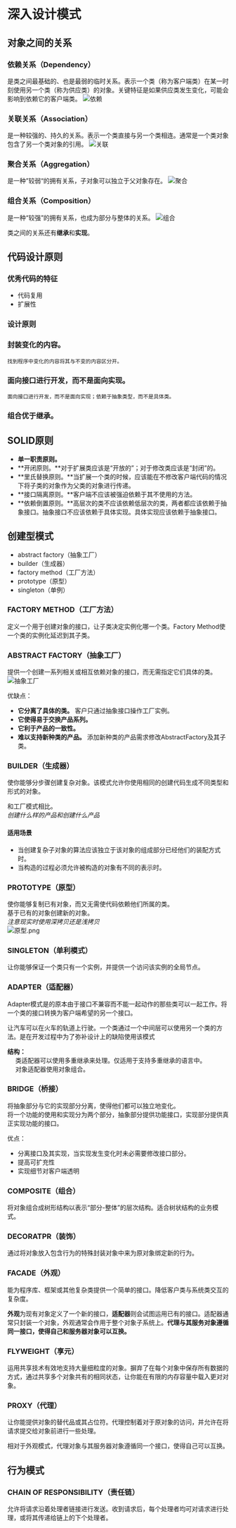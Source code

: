 # 深入设计模式

## 对象之间的关系

### 依赖关系（Dependency）
是类之间最基础的、也是最弱的临时关系。表示一个类（称为客户端类）在某一时刻使用另一个类（称为供应类）的对象。关键特征是如果供应类发生变化，可能会影响到依赖它的客户端类。
![依赖](https://github.com/BigbangBang/learningNotes/blob/main/picture/patterns-design/%E5%85%B3%E8%81%94.png)

### 关联关系（Association）
是一种较强的、持久的关系。表示一个类直接与另一个类相连。通常是一个类对象包含了另一个类对象的引用。
![关联](https://github.com/BigbangBang/learningNotes/blob/main/picture/patterns-design/%E5%85%B3%E8%81%94.png)

### 聚合关系（Aggregation）
是一种”较弱“的拥有关系，子对象可以独立于父对象存在。
![聚合](https://github.com/BigbangBang/learningNotes/blob/main/picture/patterns-design/%E8%81%9A%E5%90%88.png)

### 组合关系（Composition）
是一种“较强”的拥有关系，也成为部分与整体的关系。
![组合](https://github.com/BigbangBang/learningNotes/blob/main/picture/patterns-design/%E7%BB%84%E5%90%88.png)

类之间的关系还有**继承**和**实现**。

## 代码设计原则   
### 优秀代码的特征   
- 代码复用   
- 扩展性   
  
###    
### 设计原则   
### 封装变化的内容。   
    找到程序中变化的内容将其与不变的内容区分开。   
### 面向接口进行开发，而不是面向实现。   
    面向接口进行开发，而不是面向实现；依赖于抽象类型，而不是具体类。   
### 组合优于继承。   
###    
## SOLID原则   
- **单一职责原则。**   
- **开闭原则。**对于扩展类应该是“开放的”；对于修改类应该是“封闭”的。   
- **里氏替换原则。**当扩展一个类的时候，应该能在不修改客户端代码的情况下将子类的对象作为父类的对象进行传递。   
- **接口隔离原则。**客户端不应该被强迫依赖于其不使用的方法。   
- **依赖倒置原则。**高层次的类不应该依赖低层次的类，两者都应该依赖于抽象接口。抽象接口不应该依赖于具体实现。具体实现应该依赖于抽象接口。   
  
   
## 创建型模式   
- abstract factory（抽象工厂）   
- builder（生成器）   
- factory method（工厂方法）   
- prototype（原型）   
- singleton（单例）   
  
   
### FACTORY METHOD（工厂方法）   
定义一个用于创建对象的接口，让子类决定实例化哪一个类。Factory Method使一个类的实例化延迟到其子类。

### ABSTRACT FACTORY（抽象工厂）   
提供一个创建一系列相关或相互依赖对象的接口，而无需指定它们具体的类。 
![抽象工厂](https://github.com/BigbangBang/learningNotes/blob/main/picture/patterns-design/%E6%8A%BD%E8%B1%A1%E5%B7%A5%E5%8E%82.png)

优缺点：   
- **它分离了具体的类。** 客户只通过抽象接口操作工厂实例。   
- **它使得易于交换产品系列。**   
- **它利于产品的一致性。**   
- **难以支持新种类的产品。** 添加新种类的产品需求修改AbstractFactory及其子类。 

### BUILDER（生成器）   
使你能够分步骤创建复杂对象。该模式允许你使用相同的创建代码生成不同类型和形式的对象。   

和工厂模式相比。   
*创建什么样的产品和创建什么产品*   
#### 适用场景   
- 当创建复杂子对象的算法应该独立于该对象的组成部分已经他们的装配方式时。   
- 当构造的过程必须允许被构造的对象有不同的表示时。   
  
   
### PROTOTYPE（原型）   
使你能够复制已有对象，而又无需使代码依赖他们所属的类。   
基于已有的对象创建新的对象。   
*注意现实时使用深拷贝还是浅拷贝*   
![原型.png](https://github.com/BigbangBang/learningNotes/blob/main/picture/patterns-design/%E5%8E%9F%E5%9E%8B.png)


### SINGLETON（单利模式） 
让你能够保证一个类只有一个实例，并提供一个访问该实例的全局节点。   

### ADAPTER（适配器）
Adapter模式是的原本由于接口不兼容而不能一起动作的那些类可以一起工作。将一个类的接口转换为客户端希望的另一个接口。   

让汽车可以在火车的轨道上行驶。一个类通过一个中间层可以使用另一个类的方法。是在开发过程中为了弥补设计上的缺陷使用该模式   

**结构：**   
  类适配器可以使用多重继承来处理。仅适用于支持多重继承的语言中。   
  对象适配器使用对象组合。   

### BRIDGE（桥接）  
将抽象部分与它的实现部分分离，使得他们都可以独立地变化。   
将一个功能的使用和实现分为两个部分，抽象部分提供功能接口，实现部分提供真正实现功能的接口。   

优点：   
- 分离接口及其实现，当实现发生变化时未必需要修改接口部分。   
- 提高可扩充性   
- 实现细节对客户端透明   
  
   
### COMPOSITE（组合）  
将对象组合成树形结构以表示“部分-整体”的层次结构。适合树状结构的业务模式。   

### DECORATPR（装饰）
通过将对象放入包含行为的特殊封装对象中来为原对象绑定新的行为。   

### FACADE（外观）  
能为程序库、框架或其他复杂类提供一个简单的接口。降低客户类与系统类交互的复杂度。   

**外观**为现有对象定义了一个新的接口，**适配器**则会试图运用已有的接口。适配器通常只封装一个对象，外观通常会作用于整个对象子系统上。**代理与其服务对象遵循同一接口，使得自己和服务器对象可以互换。**   

### FLYWEIGHT（享元） 
运用共享技术有效地支持大量细粒度的对象。摒弃了在每个对象中保存所有数据的方式，通过共享多个对象共有的相同状态，让你能在有限的内存容量中载入更对对象。   

### PROXY（代理）  
让你能提供对象的替代品或其占位符。代理控制着对于原对象的访问，并允许在将请求提交给对象前进行一些处理。   

相对于外观模式，代理对象与其服务器对象遵循同一个接口，使得自己可以互换。   

## 行为模式   
### CHAIN OF RESPONSIBILITY（责任链）
允许将请求沿着处理者链接进行发送。收到请求后，每个处理者均可对请求进行处理，或将其传递给链上的下个处理者。


